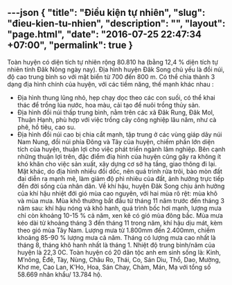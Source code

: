 ---json
{
    "title": "Điều kiện tự nhiên",
    "slug": "đieu-kien-tu-nhien",
    "description": "",
    "layout": "page.html",
    "date": "2016-07-25 22:47:34 +07:00",
    "permalink": true
}
---
Toàn huyện có diện tích tự nhiên rộng 80.810 ha (bằng 12,4 % diện tích tự nhiên tỉnh Đăk Nông ngày nay). Địa hình huyện Đăk Song chủ yếu là đồi núi, độ cao trung bình so với mặt biển từ 700 đến 800 m. Có thể chia thành 3 dạng địa hình chính của huyện, với các tiềm năng, thế mạnh khác nhau :
- Địa hình thung lũng nhỏ, hẹp chạy dọc theo các con suối, có thể khai thác để trồng lúa nước, hoa màu, cải tạo để nuôi trồng thủy sản.
- Địa hình đồi núi thấp trung bình, nằm trên các xã Đăk Rung, Đăk Mol, Thuận Hạnh, phù hợp với việc trồng cây công nghiệp lâu năm, như cà phê, hồ tiêu, cao su.
- Địa hình đồi núi cao bị chia cắt mạnh, tập trung ở các vùng giáp dãy núi Nam Nung, đồi núi phía Đông và Tây của huyện, chiếm phần lớn diện tích của huyện, thuận lợi cho việc phát triển ngành lâm nghiệp.
Bên cạnh những thuận lợi trên, đặc điểm điạ hình của huyện cũng gây ra không ít khó khăn cho việc sản xuất, xây dựng cơ sở hạ tầng, giao thông đi lại. Mặt khác, do địa hình nhiều đồi dốc, nên quá trình rửa trôi, bào mòn đất đai diễn ra mạnh mẽ, làm giảm độ phì nhiêu của đất, ảnh hưởng trực tiếp đến đời sống của nhân dân.
Về khí hậu, huyện Đăk Song chịu ảnh hưởng của khí hậu nhiệt đới gió mùa cao nguyên, với hai mùa rõ rệt: mùa khô và mùa mưa. Mùa khô thường bắt đầu từ tháng 11 năm trước đến tháng 3 năm sau: khí hậu nóng và khô hanh, quá trình bốc hơi mạnh, lượng mưa chỉ còn khoảng 10-15 % cả năm, xen kẽ có gió mùa đông bắc. Mùa mưa kéo dài từ khoảng tháng 3 đến tháng 11 trong năm, khí hậu dịu mát, kèm theo gió mùa Tây Nam. Lượng mưa từ 1.800mm đến 2.400mm, chiếm khoảng 85-90 % lượng mưa cả năm. Tháng có lượng mưa cao nhất là tháng 8, tháng khô hanh nhất là tháng 1. Nhiệt độ trung bình/năm của huyện là 22,3 0C.
Toàn huyện có 20 dân tộc anh em sinh sống là: Kinh, M’nông, Êđê, Tày, Nùng, Châu Ro, Thái, Co, Sán Dìu, Thổ, Dao, Mường, Khơ me, Cao Lan, K’Ho, Hoa, Sán Chay, Chàm, Mán, Mạ với tổng số 58.669 nhân khẩu/ 13.784 hộ.